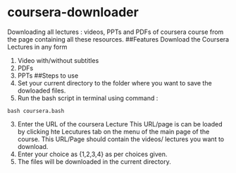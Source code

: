 # coursera-downloader
Downloading all lectures :  videos, PPTs and PDFs of coursera course from the page containing all these resources.
##Features
Download the Coursera Lectures in any form<br>
1. Video with/without subtitles <br>
2. PDFs <br>
3. PPTs
##Steps to use
1. Set your current directory to the folder where you want to save the dowloaded files.
2. Run the bash script in terminal using command : 
  ```
  bash coursera.bash
  ```
3. Enter the URL of the coursera Lecture 
 This URL/page is can be loaded by clicking hte Lecutures tab on the menu of the main page of the course.
 This URL/Page should contain the videos/ lectures you want to download.
4. Enter your choice as {1,2,3,4}  as per choices given.
5. The files will be downloaded in the current directory.

